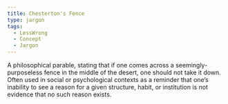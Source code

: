 ```yaml
---
title: Chesterton's Fence
type: jargon
tags:
  - LessWrong
  - Concept
  - Jargon
---
```




A philosophical parable, stating that if one comes across a seemingly-purposeless fence in the middle of the desert, one should not take it down. Often used in social or psychological contexts as a reminder that one’s inability to see a reason for a given structure, habit, or institution is not evidence that no such reason exists.  
 